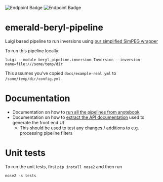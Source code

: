 ![Endpoint Badge](https://img.shields.io/endpoint?url=https%3A%2F%2Fgist.githubusercontent.com%2Fredhog%2F9e15232e12bf2ddf537185b43ca2060f%2Fraw%2Fcb3a10893e74a0f97e94bcb7051c69270157fe49%2Fexperimental-pipeline-inversion-junit-tests.json)
![Endpoint Badge](https://img.shields.io/endpoint?url=https%3A%2F%2Fgist.githubusercontent.com%2Fredhog%2F9e15232e12bf2ddf537185b43ca2060f%2Fraw%2Fcb3a10893e74a0f97e94bcb7051c69270157fe49%2Fexperimental-pipeline-inversion-cobertura-coverage.json)

# emerald-beryl-pipeline

Luigi based pipeline to run inversions using [our simplified SimPEG wrapper](https://github.com/emerald-geomodelling/experimental-simpeg-ext)

To run this pipeline locally:

```
luigi --module beryl_pipeline.inversion Inversion --inversion-name=file:///some/temp/dir
```

This assumes you've copied `docs/example-real.yml` to `/some/temp/dir/config.yml`.


# Documentation

* Documentation on how to [run all the pipelines from anotebook](docs/run%20processing%20inversion%20luigi.ipynb)
* Documentation on how to [extract the API documentation](docs/run%20introspection.ipynb) used to generate the front end UI
  * This should be used to test any changes / additions to e.g. processing pipeline filters

# Unit tests

To run the unit tests, first `pip install nose2` and then run

```
nose2 -s tests
```
